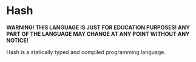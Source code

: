 # Hash

**WARNING! THIS LANGUAGE IS JUST FOR EDUCATION PURPOSES! ANY PART OF THE LANGUAGE MAY CHANGE AT ANY POINT WITHOUT ANY NOTICE!**

Hash is a statically typed and compiled programming language.
